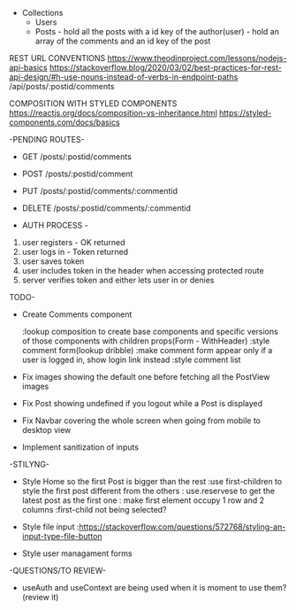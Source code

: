 - Collections
  - Users
  - Posts - hold all the posts with a id key of the author(user)
          - hold an array of the comments and an id key of the post

REST URL CONVENTIONS
https://www.theodinproject.com/lessons/nodejs-api-basics
https://stackoverflow.blog/2020/03/02/best-practices-for-rest-api-design/#h-use-nouns-instead-of-verbs-in-endpoint-paths
/api/posts/:postid/comments

COMPOSITION WITH STYLED COMPONENTS
https://reactjs.org/docs/composition-vs-inheritance.html
https://styled-components.com/docs/basics

-PENDING ROUTES-

- GET /posts/:postid/comments
- POST /posts/:postid/comment
- PUT /posts/:postid/comments/:commentid
- DELETE /posts/:postid/comments/:commentid

- AUTH PROCESS  -
1. user registers - OK returned
2. user logs in - Token returned
3. user saves token
4. user includes token in the header when accessing protected route
5. server verifies token and either lets user in or denies

TODO-
<!-- -Create models -->
<!-- - Create routes structure -->
<!-- - Setup db with mongo and mongoose -->
<!-- - Implement user creation -->
<!-- - Implement user login -->
<!-- - Implement route protecting -->
<!-- - Create user from frontend -->
<!-- - Login user and attach token to the client -->

<!-- - Implement verification of token on protected routes -->
  <!-- :figure out how to send token to the backend from Dashboard component to verify that the token is valid -->
  <!-- :implement useEffect getting the token on protected routes? -->


<!-- 
- Give context to the app about the logged in user
  :The problem is that after logging in, the state is still not updated
  :Call setter from context before redirecting to the route -->

<!-- x - Can't access directly when not logged in
x - Can acces directly when logged in
x - Can't access directly when token set manually
x- Can't access directly when token is modified manually to an invalid one -->


<!-- - /createpost is just a form where you will have to fill the required
  :implement functionality for a user to create a post -->
  <!-- :create a form webpage -->
  <!-- :make that form make a call POST /api/createpost -->
  <!-- :that endpoint will create a new item in the posts mongo collection -->
  <!-- :get user from jwt.verify payload -->
  <!-- :refactor context so it uses the userid? -->


<!-- - /dashboard is where all your own posts are located -->
  <!-- /api/:userid/posts -->
  <!-- :implement functionality to fetch posts with your id by calling GET /api/:userid/posts? -->
  <!-- :get the post that match the id taken from React context -->
  <!-- :you can make a post public and private, edit and delete from /dashboard -->
  <!-- <Dashboard/> -->
  <!-- :map all the fetched posts and pass the data as props to <Post/> -->


<!-- - / will be where all the posts from all the users are shown -->
  <!-- :implement functionality to fetch for all the posts no matter the user -->
  <!-- :posts on <Home/> do not receive the user context that is logged in? -->
  <!-- :user does not persist on <Home/> when page is reloaded? -->

<!-- - DELETE /posts/:postid -->
<!-- :postid is returning undefined? -->
<!-- :not finding post in the Post collection with findByIdAndRemove? -->
<!-- :pass the post id to <Modal/> so it can be fetched and deleted from there  -->
<!-- - PUT /posts/:postid -->
  <!-- :use same <PostForm/> but with the input fields filled and the submit button with a different event listener -->
  <!-- :If no props are passed, this component will be used to create a new post. Otherwise, props will contain the data
    required to fetch the post info(from server or from posts state?) We will conditionally render the JSX depending if we have props or not. -->
  <!-- :populate form inputs with the post data if post is located as parameter -->

<!-- - Page will not reload if I don't update the posts state -->
  <!-- :deleted the posts on the frontend too -->
<!-- - Move posts to App and pass it to <Dashboard/> and <Home/> as props -->

<!-- - Extract fetch snippets onto useFetch custom hooks -->
  <!-- :cannot assign the response from useFetch to posts prop -->
  <!-- :it seems like with useFetch, whenever I delete, it does not update the Post state
  again
    :it works with useEffect, not with useFetch -->

<!-- - Fix checked value on <PostForm> -->
<!-- - Set checked value as checked when the post to update has it like that -->
<!-- - Fix /update/:postid crashing when reload the page -->
  <!-- :when reloading, posts is empty -->
<!-- - Implement post update on the backend (frontend is not needed, since React will redirect to dashboard, thus making a new fetch) -->
<!-- - Implement logout user functionality
  :logged in user seems to persist when redirecting and until the page is refreshed -->

<!-- - Do not show private blogs on home -->

<!-- - When I get the posts on load with a GET request, those posts have the password since the user field is populated Safe to pass the password on the frontend? Reassign the user object to be the same without the password on the b/end? -->
<!-- - Setup modal wrapper that covers the whole page so it can't be clicked outside -->
<!-- - Setup TinyMCE
  :contents of the Editor are being passed as undefined -->


<!-- - Setup multer to let the user upload post image value
https://www.npmjs.com/package/multer
https://github.com/expressjs/multer -->
<!-- https://stackoverflow.com/questions/63451157/how-can-i-use-multer-with-react -->

<!--:NOT PASSING THE FILE AT ALL
:  storage: {},
limits: { fileSize: 10000 },
preservePath: undefined, <!!!!
fileFilter: [Function: allowAll]

:storage property on options is EMPTY
:change the request params on the react requestParams service?
!:form was not being sent by React with the image, now it does. Still pending to see what is going on in the backend
TRY FIRST ANSWER:
  https://stackoverflow.com/questions/71309865/file-upload-with-react-nodejs-multer-doesnt-work
:mongoose error > not receiving the form data after changing the parameters
:all formdatas are not working(sending data as undefined)
TRY THIS:
  https://www.positronx.io/react-file-upload-tutorial-with-node-express-and-multer/ -->
  <!-- : now file is uploaded, but the rest of the data is not being found by mongoose, check formatting -->
  <!-- :now file is uploaded and data is found, but req.file seems to be undefined
  :post request errors because I'm trying to access req.file inside the middleware
  :file won't print on the multer option callbacks
  :now file is not saved T_T
  :before deleting postController file it wassaving? maybe review the createPost on postController? --> 
  <!-- :make the image appear on each posts based on the files saved on the backend and the path saved on the database -->
  <!-- :how to retrieve image from the app.use(static..) ?? do i need that or another endpoint? -->
  <!-- https://expressjs.com/en/starter/static-files.html -->
  <!-- https://stackoverflow.com/questions/61374786/how-to-use-serve-static-file-with-express-and-react -->

<!-- - Setup timestamp property for posts  -->
<!-- - Change privacy button to a normal switch button(just like the one on Weather App) -->
<!-- - Fix bug where cancel button is shown above the cancel modal -->
<!-- - UpdateForm apply the new logic -->

<!-- - Create hover on PostPreview to read the full Post -->

<!-- -Fix PostReview text overflow -->
  <!-- :posts with elipsis have some less padding than the ones that do not -->

<!-- -Refactor custom Hooks to hold its own state! -->

<!-- - Create Post component -->
  <!-- https://dribbble.com/shots/15993980-Blog-Photo-Website-concept -->
  <!-- :title > date above img > image > content  -->
  <!-- :need to create posts context -->
  <!-- :make post not crash when page refreshed > localstorage -->
  <!-- :improve the logic so the past localStorage image does not get shown before the actual image
  :useLocalStorage hook? -->
  <!-- :remember that you can return a setState from a custom hook
  :lookup how to return state from inside a custom hook, since usePost only seems to work with the state put outside of it and passing the setState
  :https://reactjs.org/docs/hooks-custom.html

<!-- - Try to abstract context with this 
https://www.reddit.com/r/reactjs/comments/ww2azd/what_hooks_do_you_use_on_a_regular_basis/ --> 
<!-- - Make not authorized page --> 
<!-- - Style Navbar > make it a slide navbar with only icons at the beginning and button to show names
https://dribbble.com/shots/16265164-Side-Menu-Design
https://www.youtube.com/watch?v=biOMz4puGt8 -->

- Create Comments component
  <!-- : comments have their own separate collection -->
  <!-- : they have 2 Joins, the user id and the post id -->
  <!-- : create comment count per post endpoint -->
  <!-- :create CommentSection component
    :pass PostComments as -->
  <!-- :add form and endpoints to create a new comment on a Post
    :attach user id and post id to the comment object -->
  :lookup composition to create base components and specific versions of those components with children props(Form - WithHeader)
  :style comment form(lookup dribble)
  :make comment form appear only if a user is logged in, show login link instead
  :style comment list


- Fix images showing the default one before fetching all the PostView images

- Fix Post showing undefined if you logout while a Post is displayed

- Fix Navbar covering the whole screen when going from mobile to desktop view

- Implement sanitization of inputs

-STILYNG-

- Style Home so the first Post is bigger than the rest
:use first-children to style the first post different from the others
: use.reservese to get the latest post as the first one
: make first element occupy 1 row and 2 columns
  :first-child not being selected?

- Style file input
  :https://stackoverflow.com/questions/572768/styling-an-input-type-file-button

- Style user managament forms

    



-QUESTIONS/TO REVIEW-
- useAuth and useContext are being used when it is moment to use them? (review it)
